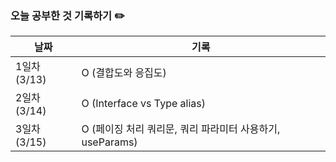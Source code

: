 ### 오늘 공부한 것 기록하기 ✏️
| 날짜 | 기록 |
| --- | --- |
| 1일차 (3/13) | O (결합도와 응집도) |
| 2일차 (3/14) | O (Interface vs Type alias) |
| 3일차 (3/15) | O (페이징 처리 쿼리문, 쿼리 파라미터 사용하기, useParams) |